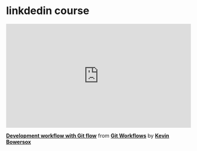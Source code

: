 <h1> linkdedin course </h1>

<div style="position:relative;height:0;padding-bottom:56.25%"><iframe width="640" height="360" src="https://www.linkedin.com/learning/embed/git-workflows/development-workflow-with-git-flow?autoplay=false&claim=AQETtJLrDvH0dAAAAZUT0ERvo9a4hLVr19HOD7TJQBXxUxTM7mZm9TQOQd2cc9FHV7mmyQm6J5w9CpcU2yzTqYZUnZB4E0OQfkbFMSxLnSua3rKP-rUSGEdheLSnwXY5GDutiVQMkE1chx8fw6c1dz6y5lrRD6HBbfdC5yF9vuRlKjy4GYjm2QrUdfFiqOVND6Ovmlx-EkVN0-XNXOJHhbUvkXVJUOp9c4uRgchjxG8Gw1OaULJno0tB5ArQMX7ubI6wvDc8sof1IvotmKeLwmVfzqMpHCppIfddRPWyv5WHWSv_4TYTTsiGeCuY-mc8ntFwoMrGBSF_zXZMHElmkpukdwsw7F9wrdXeXja8-yBAJ4nOP8zBbVVbZWalklFt3HkT9lBq-4vS-duACsjq7A38k-8ecdZT1tP1vKyUmKmxtkKhpS-Csb8dgg1wGOMvPJYZmjzG0SIuVhQ7jX1ET9GBMU9l8GlGkBcLqWJUVMlLWJqzIHOCNg00eHIppBqUUf_8cSJ4BJ6PT8lbXpB0sD0a6XeCRvihv0NgmYDe91JH3LM9ehWcvDtQOKtGJpE6FDJ0uiYTnWwkNy6mtK_aIkbm8wW7SGMV6c0PFe5WFBtUsIjQFH6NkuSN344f42CfOG-X7QGeIzWe8YoikUSy3RJZdhmPXQSQ3DdfnssmmZMusY8Zy8IrVykxspBRzMuPe32cXKkoRYhO207SSEGGPGRA4Ss8mRuHteXKPpc3Iepa4GRGQTuEZr_MJ72K8bdnoVPLwlzUBXl9bSDEg-hFGwB47xefd36n74A_uVvMCXR3rdMGAYpbVB9RRx5Xr0JlD4hJOACA2Hu0_aJj3wqeWDH97-qeZBThsrmuYgQ648khKd9ToKoy-T_KWxg58xm_WfpPXexFc7MBZrvkd2L8clqwYtWxZ82Xnrvj6lzN45ALSP_YYuGUtTiu6riATDUrlgl44P_yfiair-zpZ72cMppb9OdFqHDGnGNuW3OXdwOQnVavB5nm1CBHHADcG81Kce7FvVRRu6ACW0PRy7lqXOiTWMjqYA-PRVBs3oSSBx_IHW47YgOBqswUv1-mAvwWS5t9SCRrkh-Onk7YGHkc-Uoq1WmxrWxYfBEVCE9grdgo4frxIBFi7cX4E1rsDrmPdyX5FAZ7oqjcUPvlq6H3VvHJGcOCUeVtBHuBa1_YOfi81quhWWufTBYgGzfP_CE8qMnzbQ" mozallowfullscreen="true" webkitallowfullscreen="true" allowfullscreen="true" frameborder="0" style="position:absolute;width:100%;height:100%;left:0"></iframe></div><p><strong><a href="https://www.linkedin.com/learning/git-workflows/development-workflow-with-git-flow?trk=embed_lil">Development workflow with Git flow</a></strong> from <strong><a href="https://www.linkedin.com/learning/git-workflows?trk=embed_lil">Git Workflows</a></strong> by <strong><a href="https://www.linkedin.com/learning/instructors/kevin-bowersox?trk=embed_lil">Kevin Bowersox</a></strong></p>

